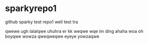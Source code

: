 # sparkyrepo1
github sparky test repo1
well
test
tra  

qwewe
ugh
lalalqwe
uhuhra
er
kk
weqwe wqe
im ding ahaha
woa
oh boyqwe
wowza
qweqweqwe
eyeye
yowzaqwe
